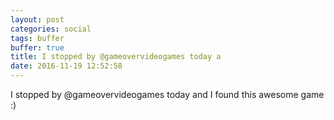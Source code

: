 ```yaml
---
layout: post
categories: social
tags: buffer
buffer: true
title: I stopped by @gameovervideogames today a
date: 2016-11-19 12:52:58
---
```

I stopped by @gameovervideogames today and I found this awesome game :)
